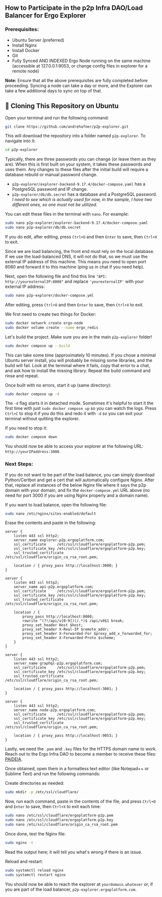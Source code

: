
## How to Participate in the p2p Infra DAO/Load Balancer for Ergo Explorer

### Prerequisites:
- Ubuntu Server (preferred)
- Install Nginx
- Install Docker
- Git
- Fully Synced AND INDEXED Ergo Node running on the same machine (accessible at 127.0.0.1:9053, or change config files in explorer for a remote node)

**Note:** Ensure that all the above prerequisites are fully completed before proceeding. Syncing a node can take a day or more, and the Explorer can take a few additional days to sync on top of that.

## 🐧 Cloning This Repository on Ubuntu

Open your terminal and run the following command:

```sh
git clone https://github.com/andrehafner/p2p-explorer.git
```

This will download the repository into a folder named `p2p-explorer`. To navigate into it:

```sh
cd p2p-explorer
```

Typically, there are three passwords you can change (or leave them as they are). When this is first built on your system, it takes these passwords and uses them. Any changes to these files after the initial build will require a database rebuild or manual password change.

- `p2p-explorer/explorer-backend-9.17.4/docker-compose.yaml` has a PostgreSQL password and IP change.
- `p2p-explorer/db/db.secret` has a database and a PostgreSQL password.
  *I need to see which is actually used for now, in the sample, I have two different ones, so one must not be utilized.*

You can edit these files in the terminal with `nano`. For example:

```sh
sudo nano p2p-explorer/explorer-backend-9.17.4/docker-compose.yaml
sudo nano p2p-explorer/db/db.secret
```

If you do edit, after editing, press `Ctrl+O` and then `Enter` to save, then `Ctrl+X` to exit.

Since we are load balancing, the front end must rely on the local database. If we use the load-balanced DNS, it will not do that, so we must use the external IP address of this machine. This means you need to open port 8080 and forward it to this machine (ping us in chat if you need help).

Next, open the following file and find this line `"API: http://yourexternalIP:8080"` and replace `'yourexternalIP'` with your external IP address:

```sh
sudo nano p2p-explorer/docker-compose.yml
```

After editing, press `Ctrl+O` and then `Enter` to save, then `Ctrl+X` to exit.

We first need to create two things for Docker:

```sh
sudo docker network create ergo-node
sudo docker volume create --name ergo_redis
```

Let's build the project. Make sure you are in the main `p2p-explorer` folder!

```sh
sudo docker compose up --build
```

This can take some time (approximately 10 minutes). If you chose a minimal Ubuntu server install, you will probably be missing some libraries, and the build will fail. Look at the terminal where it fails, copy that error to a chat, and ask how to install the missing library. Repeat the build command and rinse and repeat.

Once built with no errors, start it up (same directory):

```sh
sudo docker compose up -d
```

The `-d` flag starts it in detached mode. Sometimes it's helpful to start it the first time with just `sudo docker compose up` so you can watch the logs. Press `Ctrl+C` to stop it if you do this and redo it with `-d` so you can exit your terminal without quitting the explorer.

If you need to stop it:

```sh
sudo docker compose down
```

You should now be able to access your explorer at the following URL: `http://yourIPaddress:3000`.

### Next Steps:

If you do not want to be part of the load balance, you can simply download Python/Certbot and get a cert that will automatically configure Nginx. After that, replace all instances of the below Nginx file where it says the p2p domain with your domain, and fix the `docker-compose.yml` URL above (no need for port 3000 if you are using Nginx properly and a domain name).

If you want to load balance, open the following file:

```sh
sudo nano /etc/nginx/sites-enabled/default
```

Erase the contents and paste in the following:

```nginx
server {
    listen 443 ssl http2;
    server_name explorer-p2p.ergoplatform.com;
    ssl_certificate     /etc/ssl/cloudflare/ergoplatform-p2p.pem;
    ssl_certificate_key /etc/ssl/cloudflare/ergoplatform-p2p.key;
    ssl_trusted_certificate /etc/ssl/cloudflare/origin_ca_rsa_root.pem;

    location / { proxy_pass http://localhost:3000; }
}

server {
    listen 443 ssl http2;
    server_name api-p2p.ergoplatform.com;
    ssl_certificate     /etc/ssl/cloudflare/ergoplatform-p2p.pem;
    ssl_certificate_key /etc/ssl/cloudflare/ergoplatform-p2p.key;
    ssl_trusted_certificate /etc/ssl/cloudflare/origin_ca_rsa_root.pem;

    location / {
        proxy_pass http://localhost:8080;
        rewrite ^(?!/api/v[0-9])(/.*)$ /api/v0$1 break;
        proxy_set_header Host $host;
        proxy_set_header X-Real-IP $remote_addr;
        proxy_set_header X-Forwarded-For $proxy_add_x_forwarded_for;
        proxy_set_header X-Forwarded-Proto $scheme;
    }
}

server {
    listen 443 ssl http2;
    server_name graphql-p2p.ergoplatform.com;
    ssl_certificate     /etc/ssl/cloudflare/ergoplatform-p2p.pem;
    ssl_certificate_key /etc/ssl/cloudflare/ergoplatform-p2p.key;
    ssl_trusted_certificate /etc/ssl/cloudflare/origin_ca_rsa_root.pem;

    location / { proxy_pass http://localhost:3001; }
}

server {
    listen 443 ssl http2;
    server_name node-p2p.ergoplatform.com;
    ssl_certificate     /etc/ssl/cloudflare/ergoplatform-p2p.pem;
    ssl_certificate_key /etc/ssl/cloudflare/ergoplatform-p2p.key;
    ssl_trusted_certificate /etc/ssl/cloudflare/origin_ca_rsa_root.pem;

    location / { proxy_pass http://localhost:9053; }
}
```

Lastly, we need the `.pem` and `.key` files for the HTTPS domain name to work. Reach out to the Ergo Infra DAO to become a member to receive these files: [PAIDEIA](https://app.paideia.im/ergoinfradao).

Once obtained, open them in a formatless text editor (like Notepad++ or Sublime Text) and run the following commands:

Create directories as needed:

```sh
sudo mkdir -p /etc/ssl/cloudflare/
```

Now, run each command, paste in the contents of the file, and press `Ctrl+O` and `Enter` to save, then `Ctrl+X` to exit each time:

```sh
sudo nano /etc/ssl/cloudflare/ergoplatform-p2p.pem
sudo nano /etc/ssl/cloudflare/ergoplatform-p2p.key
sudo nano /etc/ssl/cloudflare/origin_ca_rsa_root.pem
```

Once done, test the Nginx file:

```sh
sudo nginx -t
```

Read the output here; it will tell you what's wrong if there is an issue.

Reload and restart:

```sh
sudo systemctl reload nginx
sudo systemctl restart nginx
```

You should now be able to reach the explorer at `yourdomain.whatever` or, if you are part of the load balancer, `p2p-explorer.ergoplatform.com`.